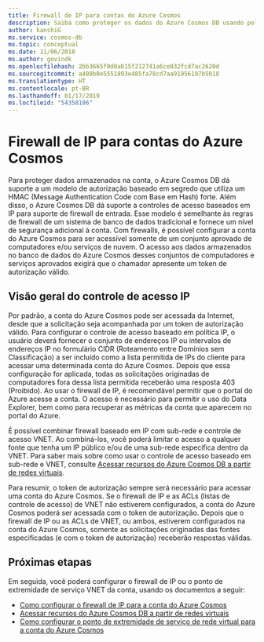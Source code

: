 ```yaml
---
title: Firewall de IP para contas do Azure Cosmos
description: Saiba como proteger os dados do Azure Cosmos DB usando políticas de controle de acesso IP para suporte de firewall.
author: kanshiG
ms.service: cosmos-db
ms.topic: conceptual
ms.date: 11/06/2018
ms.author: govindk
ms.openlocfilehash: 2bb3665f0d0ab15f212741a6ce032fcd7ac2620d
ms.sourcegitcommit: a408b0e5551893e485fa78cd7aa91956197b5018
ms.translationtype: HT
ms.contentlocale: pt-BR
ms.lasthandoff: 01/17/2019
ms.locfileid: "54358106"
---
```

# <a name="ip-firewall-for-azure-cosmos-accounts"></a>Firewall de IP para contas do Azure Cosmos

Para proteger dados armazenados na conta, o Azure Cosmos DB dá suporte a um modelo de autorização baseado em segredo que utiliza um HMAC (Message Authentication Code com Base em Hash) forte. Além disso, o Azure Cosmos DB dá suporte a controles de acesso baseados em IP para suporte de firewall de entrada. Esse modelo é semelhante às regras de firewall de um sistema de banco de dados tradicional e fornece um nível de segurança adicional à conta. Com firewalls, é possível configurar a conta do Azure Cosmos para ser acessível somente de um conjunto aprovado de computadores e/ou serviços de nuvem. O acesso aos dados armazenados no banco de dados do Azure Cosmos desses conjuntos de computadores e serviços aprovados exigirá que o chamador apresente um token de autorização válido.

## <a id="ip-access-control-overview"></a>Visão geral do controle de acesso IP

Por padrão, a conta do Azure Cosmos pode ser acessada da Internet, desde que a solicitação seja acompanhada por um token de autorização válido. Para configurar o controle de acesso baseado em política IP, o usuário deverá fornecer o conjunto de endereços IP ou intervalos de endereços IP no formulário CIDR (Roteamento entre Domínios sem Classificação) a ser incluído como a lista permitida de IPs do cliente para acessar uma determinada conta do Azure Cosmos. Depois que essa configuração for aplicada, todas as solicitações originadas de computadores fora dessa lista permitida receberão uma resposta 403 (Proibido). Ao usar o firewall de IP, é recomendável permitir que o portal do Azure acesse a conta. O acesso é necessário para permitir o uso do Data Explorer, bem como para recuperar as métricas da conta que aparecem no portal do Azure.

É possível combinar firewall baseado em IP com sub-rede e controle de acesso VNET. Ao combiná-los, você poderá limitar o acesso a qualquer fonte que tenha um IP público e/ou de uma sub-rede específica dentro da VNET. Para saber mais sobre como usar o controle de acesso baseado em sub-rede e VNET, consulte [Acessar recursos do Azure Cosmos DB a partir de redes virtuais](vnet-service-endpoint.md).

Para resumir, o token de autorização sempre será necessário para acessar uma conta do Azure Cosmos. Se o firewall de IP e as ACLs (listas de controle de acesso) de VNET não estiverem configurados, a conta do Azure Cosmos poderá ser acessada com o token de autorização. Depois que o firewall de IP ou as ACLs de VNET, ou ambos, estiverem configurados na conta do Azure Cosmos, somente as solicitações originadas das fontes especificadas (e com o token de autorização) receberão respostas válidas. 

## <a name="next-steps"></a>Próximas etapas

Em seguida, você poderá configurar o firewall de IP ou o ponto de extremidade de serviço VNET da conta, usando os documentos a seguir:

* [Como configurar o firewall de IP para a conta do Azure Cosmos](how-to-configure-firewall.md)
* [Acessar recursos do Azure Cosmos DB a partir de redes virtuais](vnet-service-endpoint.md)
* [Como configurar o ponto de extremidade de serviço de rede virtual para a conta do Azure Cosmos](how-to-configure-vnet-service-endpoint.md)




